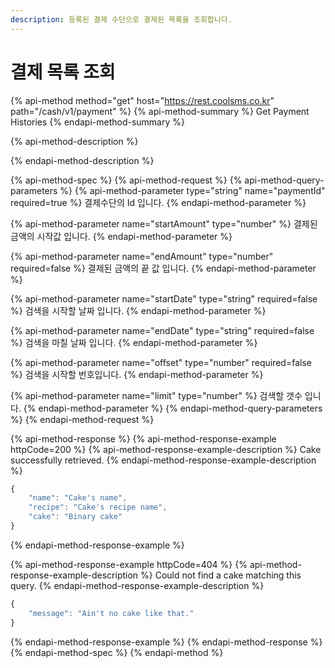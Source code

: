 ```yaml
---
description: 등록된 결제 수단으로 결제된 목록을 조회합니다.
---
```


# 결제 목록 조회

{% api-method method="get" host="https://rest.coolsms.co.kr" path="/cash/v1/payment" %}
{% api-method-summary %}
Get Payment Histories
{% endapi-method-summary %}

{% api-method-description %}

{% endapi-method-description %}

{% api-method-spec %}
{% api-method-request %}
{% api-method-query-parameters %}
{% api-method-parameter type="string" name="paymentId" required=true %}
결제수단의 Id 입니다.
{% endapi-method-parameter %}

{% api-method-parameter name="startAmount" type="number" %}
결제된 금액의 시작값 입니다.
{% endapi-method-parameter %}

{% api-method-parameter name="endAmount" type="number" required=false %}
결제된 금액의 끝 값 입니다. 
{% endapi-method-parameter %}

{% api-method-parameter name="startDate" type="string" required=false %}
검색을 시작할 날짜 입니다.
{% endapi-method-parameter %}

{% api-method-parameter name="endDate" type="string" required=false %}
검색을 마칠 날짜 입니다.
{% endapi-method-parameter %}

{% api-method-parameter name="offset" type="number" required=false %}
검색을 시작할 번호입니다.
{% endapi-method-parameter %}

{% api-method-parameter name="limit" type="number" %}
검색할 갯수 입니다.
{% endapi-method-parameter %}
{% endapi-method-query-parameters %}
{% endapi-method-request %}

{% api-method-response %}
{% api-method-response-example httpCode=200 %}
{% api-method-response-example-description %}
Cake successfully retrieved.
{% endapi-method-response-example-description %}

```javascript
{
    "name": "Cake's name",
    "recipe": "Cake's recipe name",
    "cake": "Binary cake"
}
```
{% endapi-method-response-example %}

{% api-method-response-example httpCode=404 %}
{% api-method-response-example-description %}
Could not find a cake matching this query.
{% endapi-method-response-example-description %}

```javascript
{
    "message": "Ain't no cake like that."
}
```
{% endapi-method-response-example %}
{% endapi-method-response %}
{% endapi-method-spec %}
{% endapi-method %}



